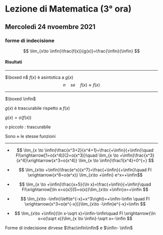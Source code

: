 # Lezione di Matematica (3° ora)
## Mercoledì 24 nvoembre 2021

### forme di indecisione

$$
\lim_{x\to \infin}\frac{f(x)}{g(x)}=\frac{\infin}{\infin}
$$

#### Risultati
---
$\boxed n$
$f(x)$ è asintotica a $g(x)$
$$
n\quad se\quad f(x)\approx f(x)
$$

---

$\boxed \infin$

$g(x)$ è trascurabile rispetto a $f(x)$

$g(x)=o(f(x))$ 

$o$ piccolo : trascurabile

Sono $\approx$ le stesse funzioni

---

* $$
\lim_{x \to \infin}\frac{x^3+2}{x^4+1}=\frac{+\infin}{+\infin}\quad FI\xrightarrow[1=o(x^4)]{2=o(x^3)}\quad \lim_{x \to +\infin}\frac{x^3}{x^4}\xrightarrow{x^3=o(x^4)} \lim_{x \to \infin}\frac1{x^4}=0^{+}
$$


* $$
\lim_{x\to +\infin}\frac{e^x}{x^7}=\frac{+\infin}{+\infin}\quad FI \xrightarrow{x^8=o(e^x)}
\lim_{x\to +\infin} e^x=+\infin$$




* $$
\lim_{x \to +\infin}\frac{x+5}{\ln x}=\frac{+\infin}{+\infin}\quad FI\xrightarrow[\ln x=o(x)]{5=o(x)}\lim_{x\to +\infin}x=+\infin
$$

* $$
\lim_{x\to -\infin}\left(e^{-x}+x^3\right)=+\infin-\infin \quad FI \xrightarrow{x^3=o(e^{-x})}\lim_{x\to -\infin}e^{-x}=\infin
$$


* $$
\lim_{x\to +\infin}(\ln x-\sqrt x)=\infin-\infin\quad FI \xrightarrow{\ln x=o(\sqrt x)}\lim_{x \to \infin}-\sqrt x=-\infin
$$

Forme di indecisione dirvese $\frac\infin\infin$ e $\infin- \infin$


<!--stackedit_data:
eyJoaXN0b3J5IjpbMTM4MDg5MjgyOSwxMjc4NTE3NTM2LDYwMD
IyNTE4Ml19
-->